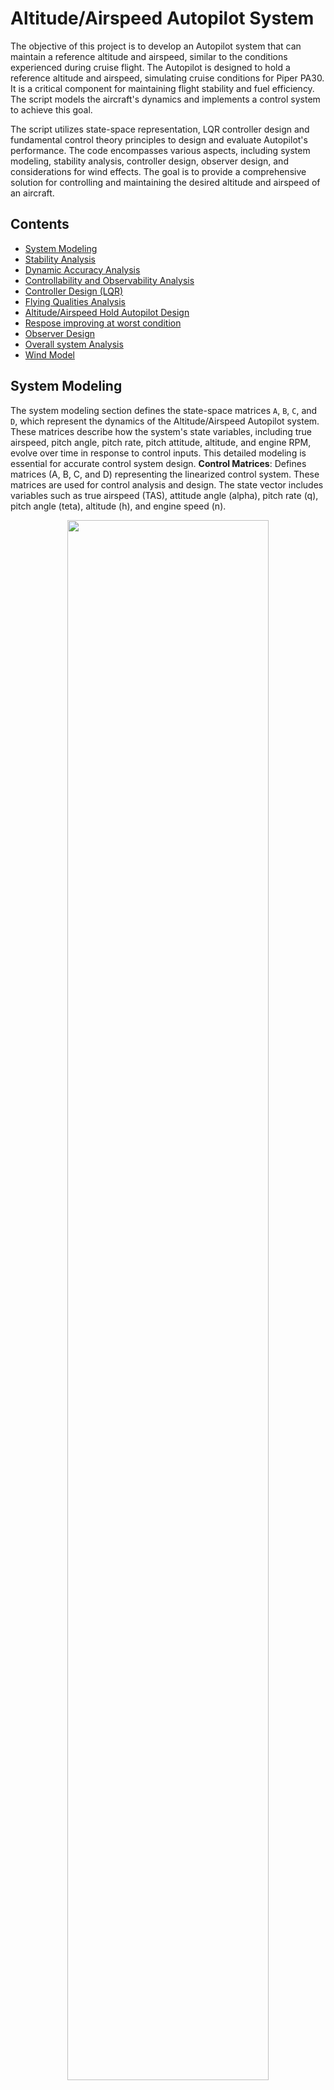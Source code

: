 # Altitude/Airspeed Autopilot System
The objective of this project is to develop an Autopilot system that can maintain a reference altitude and airspeed, similar to the conditions experienced during cruise flight. The Autopilot is designed to hold a reference altitude and airspeed, simulating cruise conditions for Piper PA30. It is a critical component for maintaining flight stability and fuel efficiency. The script models the aircraft's dynamics and implements a control system to achieve this goal.

The script utilizes state-space representation, LQR controller design and fundamental control theory principles to design and evaluate Autopilot's performance. The code encompasses various aspects, including  system modeling, stability analysis, controller design, observer design, and considerations for wind effects. The goal is to provide a comprehensive solution for controlling and maintaining the desired altitude and airspeed of an aircraft.

## Contents

- [System Modeling](#system-modeling)
- [Stability Analysis](#stability-analysis)
- [Dynamic Accuracy Analysis](#dynamic-accuracy-analysis)
- [Controllability and Observability Analysis](#controllability-and-observability-analysis)
- [Controller Design (LQR)](#controller-design-lqr)
- [Flying Qualities Analysis](#flying-qualities-analysis)
- [Altitude/Airspeed Hold Autopilot Design ](#Altitude_and_Airspeed_Hold_Autopilot)
- [Respose improving at worst condition](#Respose-improving-at-worst-condition)
- [Observer Design](#observer-design)
- [Overall system Analysis](#Overallsystem-analysis)
- [Wind Model](#wind-model)

## System Modeling

The system modeling section defines the state-space matrices `A`, `B`, `C`, and `D`, which represent the dynamics of the Altitude/Airspeed Autopilot system. These matrices describe how the system's state variables, including true airspeed, pitch angle, pitch rate, pitch attitude, altitude, and engine RPM, evolve over time in response to control inputs. This detailed modeling is essential for accurate control system design.
 **Control Matrices**: Defines matrices (A, B, C, and D) representing the linearized control system. These matrices are used for control analysis and design.
 The state vector includes variables such as true airspeed (TAS), attitude angle (alpha), pitch rate (q), pitch angle (teta), altitude (h), and engine speed (n).
<p align="center"><img src="https://github.com/Rohit-Gupta2/Autonomy-and-Autopilots/blob/Master/Altitude%20Airspeed%20Autopilot/Figures/LinearizedlongitudinalModel_for_Piper_PA30_Aircraft.PNG" width="80%"></p>

## Stability Analysis

Stability analysis is a crucial step in assessing the behavior of the autopilot system. The code checks whether the system is asymptotically stable by analyzing the eigenvalues of matrix `A` and visualizes pole locations and damping ratios. The results provide insights into the system's inherent stability and whether it requires control intervention. It also uses the damp and pzmap functions to visualize pole locations and damping ratios also provides information about the poles of the transfer function and the system's stability.
<p align="center"><img src="https://github.com/Rohit-Gupta2/Autonomy-and-Autopilots/blob/Master/Altitude%20Airspeed%20Autopilot/Figures/StatbilityofopenloopsystemwithoutSAS.PNG" width="60%"></p>

## Dynamic Accuracy Analysis

This section calculates dynamic performance parameters for different aircraft modes, including the short period, phugoid, engine, and energy modes. Parameters such as natural frequency, damping coefficient, maximum overshoot, and settling time are computed. These metrics help evaluate how well the autopilot can maintain the desired altitude and airspeed while ensuring passenger comfort. Also a table of these parameters is used to assess the dynamic accuracy of the open-loop system.
<p align="center"><img src="https://github.com/Rohit-Gupta2/Autonomy-and-Autopilots/blob/Master/Altitude%20Airspeed%20Autopilot/Figures/DynamicAccuracy_Analysis.PNG" width="80%"></p>
<p align="center"><img src="https://github.com/Rohit-Gupta2/Autonomy-and-Autopilots/blob/Master/Altitude%20Airspeed%20Autopilot/Figures/ModelAnalysis.PNG" width="80%"></p>

## Controllability and Observability Analysis

Controllability and observability are critical aspects of control system design. The code assesses whether the system is controllable and observable using matrices `P` and `O`. Full controllability and observability are essential for effective control system implementation. It verifies if the system is completely controllable and observable. 
<p align="center"><img src="https://github.com/Rohit-Gupta2/Autonomy-and-Autopilots/blob/Master/Altitude%20Airspeed%20Autopilot/Figures/contobs.PNG" width="60%"></p>
<p align="center"><img src="https://github.com/Rohit-Gupta2/Autonomy-and-Autopilots/blob/Master/Altitude%20Airspeed%20Autopilot/Figures/ExitngModeAnalysis.PNG" width="80%"></p>

## Controller Design (LQR)

The autopilot controller is designed using the Linear Quadratic Regulator (LQR) method, a powerful technique for optimizing control performance. to LQR computes the optimal feedback gain (K) that minimizes a performance index. The code iteratively adjusts weighting matrices `Q` and `R` to fine-tune the controller's behavior. The LQR controller aims to minimize a performance index, ensuring precise control of altitude and airspeed. The code iteratively adjusts the weighting matrices Q and R to optimize controller performance and minimize a performance index.
<p align="center"><img src="https://github.com/Rohit-Gupta2/Autonomy-and-Autopilots/blob/Master/Altitude%20Airspeed%20Autopilot/Figures/LQR.PNG" width="80%"></p>
  <p align="center"">
    <img src="https://github.com/Rohit-Gupta2/Autonomy-and-Autopilots/blob/Master/Altitude%20Airspeed%20Autopilot/Figures/LQR1.PNG" alt="condition to have asymptotical solution" width="80%">
    <p align="center">Condition to have asymptotical solution</p>
  </div>
  <p align="center">
    <img src="https://github.com/Rohit-Gupta2/Autonomy-and-Autopilots/blob/Master/Altitude%20Airspeed%20Autopilot/Figures/LQR2.PNG" alt="Steps To Find Optimal Gain" width="80%">
    <p align="center">Steps To Find Optimal Gain</p>
  </div>
</div>
<p align="center"><img src="https://github.com/Rohit-Gupta2/Autonomy-and-Autopilots/blob/Master/Altitude%20Airspeed%20Autopilot/Figures/Eigenval.PNG" width="80%"></p>

## Flying Qualities Analysis

Flying qualities are a key consideration for aircraft safety and comfort. This section assesses parameters such as natural frequencies, damping ratios, maximum overshoot, and settling times for short period and phugoid modes. A comparison is made between the original and feedback systems to evaluate the autopilot's impact on flying qualities.
<p align="center"><img src="https://github.com/Rohit-Gupta2/Autonomy-and-Autopilots/blob/Master/Altitude%20Airspeed%20Autopilot/Figures/FlyingQualitiesComparison.PNG" width="80%"></p>

## Altitude/Airspeed Hold Autopilot Design 
Calculates the feedforward gain for the altitude and airspeed hold autopilot. It determines the desired control input to maintain the desired attitude and airspeed.
<p align="center"><img src="https://github.com/Rohit-Gupta2/Autonomy-and-Autopilots/blob/Master/Altitude%20Airspeed%20Autopilot/Figures/Altitude_AirSpeed_hold.PNG" width="90%"></p>
<p align="center"><img src="https://github.com/Rohit-Gupta2/Autonomy-and-Autopilots/blob/Master/Altitude%20Airspeed%20Autopilot/Figures/SSCP.PNG" width="80%"></p>
<p align="center"><img src="https://github.com/Rohit-Gupta2/Autonomy-and-Autopilots/blob/Master/Altitude%20Airspeed%20Autopilot/Figures/PiperPA30.PNG" width="90%"></p>


## Respose improving at worst condition
We can analyze the response without forcing the maneuver and starting from the worst initial condition possible. First in open loop without feedback and then in closed loop with feedback, Such evidence shows the
improvement of the flying qualities due to the SAS.
<p align="center"><img src="https://github.com/Rohit-Gupta2/Autonomy-and-Autopilots/blob/Master/Altitude%20Airspeed%20Autopilot/Figures/Worstcond.PNG" width="80%"></p>

## Observer Design

An observer is a critical component for estimating unmeasured states of the system. Observer poles are placed strategically to ensure that the estimation error vanishes asymptotically. This observer enhances the system's ability to maintain altitude and airspeed by providing accurate state estimates.
<div style="display: flex; flex-direction: row;">
  <p align="center">
    <img src="https://github.com/Rohit-Gupta2/Autonomy-and-Autopilots/blob/Master/Altitude%20Airspeed%20Autopilot/Figures/Observerde.PNG" alt="" width="60%">
    <p align="center"></p>
  </div>
  <p align="center">
    <img src="https://github.com/Rohit-Gupta2/Autonomy-and-Autopilots/blob/Master/Altitude%20Airspeed%20Autopilot/Figures/Observerde2.PNG" alt="" width="60%">
    <p align="center"></p>
  </div>
</div>
<p align="center"><img src="https://github.com/Rohit-Gupta2/Autonomy-and-Autopilots/blob/Master/Altitude%20Airspeed%20Autopilot/Figures/ObserverPoles.PNG" width="80%"></p>

## Overall System Analysis
Combines the observer and feedback control system to create the overall closed-loop system. It analyzes the eigenvalues of the combined system to verify asymptotic stability.
<p align="center"><img src="https://github.com/Rohit-Gupta2/Autonomy-and-Autopilots/blob/Master/Altitude%20Airspeed%20Autopilot/Figures/Overallsyst.PNG" width="80%"></p>

## Wind Model Integration
Accounts for wind effects by extending the system dynamics to include wind disturbances on the autopilot system. Parameters related to wind modeling, including wind covariance and correlation time constants and incorporates them into the model. Understanding and mitigating the effects of wind are essential for robust autopilot performance.
<p align="center"><img src="https://github.com/Rohit-Gupta2/Autonomy-and-Autopilots/blob/Master/Altitude%20Airspeed%20Autopilot/Figures/WindModel.PNG" width="90%"></p>

## Results Plots

<div style="display: flex; flex-direction: row;">
  <p align="center">
    <img src="https://github.com/Rohit-Gupta2/Autonomy-and-Autopilots/blob/Master/Altitude%20Airspeed%20Autopilot/Figures/VelocityComparison.PNG" alt="VelocityComparison" width="60%">
    <p align="center">Velocity Comparison</p>
  </div>
  <p align="center">
    <img src="https://github.com/Rohit-Gupta2/Autonomy-and-Autopilots/blob/Master/Altitude%20Airspeed%20Autopilot/Figures/AltitudesComparison.PNG" alt="Altitudes Comparison" width="60%">
    <p align="center">Altitude Comparison</p>
  </div>
</div>

